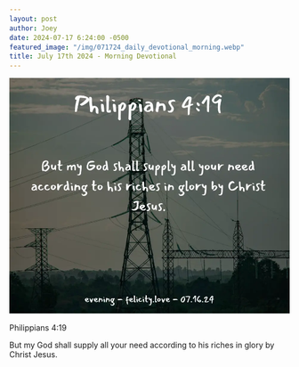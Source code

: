 ```yaml
---
layout: post
author: Joey
date: 2024-07-17 6:24:00 -0500
featured_image: "/img/071724_daily_devotional_morning.webp"
title: July 17th 2024 - Morning Devotional
---
```


[![July 17th 2024 - Morning Devotional](/img/071724_daily_devotional_morning.webp)](/img/071724_daily_devotional_morning.webp)

Philippians 4:19

But my God shall supply all your need according to his riches in glory by Christ Jesus.

<!-- <hr>

Please consider purchasing a mug to support the page by clicking the image below, thank you!

[![June 20th 2024 - Morning Devotional - Mug](/img/mugs/061124_morning_mug.webp)](https://www.joeybrinkman.com/shop) -->